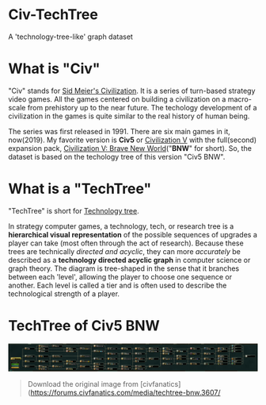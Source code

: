 # Civ-TechTree
A 'technology-tree-like' graph dataset

# What is "Civ"

"Civ" stands for [Sid Meier's Civilization](https://en.wikipedia.org/wiki/Civilization_(series)). It is a series of turn-based strategy video games. All the games centered on building a civilization on a macro-scale from prehistory up to the near future. The techology development of a civilization in the games is quite similar to the real history of human being.

The series was first released in 1991. There are six main games in it, now(2019). My favorite version is **Civ5** or [Civilization V](https://en.wikipedia.org/wiki/Civilization_V) with the full(second) expansion pack, [Civilization V: Brave New World](https://en.wikipedia.org/wiki/Civilization_V:_Brave_New_World)("**BNW**" for short). So, the dataset is based on the techology tree of this version "Civ5 BNW".

# What is a "TechTree"

"TechTree" is short for [Technology tree](https://en.wikipedia.org/wiki/Technology_tree). 

In strategy computer games, a technology, tech, or research tree is a **hierarchical visual representation** of the possible sequences of upgrades a player can take (most often through the act of research). Because these trees are technically *directed and acyclic*, they can more *accurately* be described as a **technology directed acyclic graph** in computer science or graph theory. The diagram is tree-shaped in the sense that it branches between each 'level', allowing the player to choose one sequence or another. Each level is called a tier and is often used to describe the technological strength of a player. 

# TechTree of Civ5 BNW

![tech tree in civ5 BNW](civ5BNW_techtree.jpg)
> Download the original image from [civfanatics](https://forums.civfanatics.com/media/techtree-bnw.3607/
